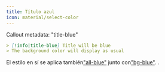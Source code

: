 ```yaml
---
title: Título azul
icon: material/select-color
---
```


Callout metadata: "title-blue"

```md
> [!info|title-blue] Title will be blue
> The background color will display as usual
```

El estilo en sí se aplica también["all-blue"](../combined-styling/page-2.md) 
junto con["bg-blue"](../bg-styling/page-2.md).
.

